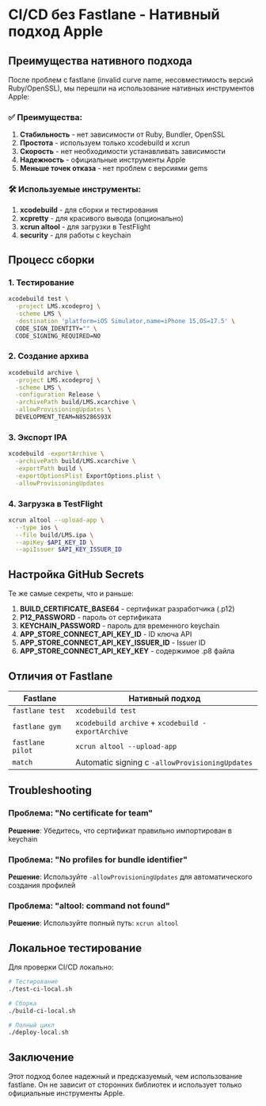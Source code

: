 # CI/CD без Fastlane - Нативный подход Apple

## Преимущества нативного подхода

После проблем с fastlane (invalid curve name, несовместимость версий Ruby/OpenSSL), мы перешли на использование нативных инструментов Apple:

### ✅ Преимущества:
1. **Стабильность** - нет зависимости от Ruby, Bundler, OpenSSL
2. **Простота** - используем только xcodebuild и xcrun
3. **Скорость** - нет необходимости устанавливать зависимости
4. **Надежность** - официальные инструменты Apple
5. **Меньше точек отказа** - нет проблем с версиями gems

### 🛠 Используемые инструменты:

1. **xcodebuild** - для сборки и тестирования
2. **xcpretty** - для красивого вывода (опционально)
3. **xcrun altool** - для загрузки в TestFlight
4. **security** - для работы с keychain

## Процесс сборки

### 1. Тестирование
```bash
xcodebuild test \
  -project LMS.xcodeproj \
  -scheme LMS \
  -destination 'platform=iOS Simulator,name=iPhone 15,OS=17.5' \
  CODE_SIGN_IDENTITY="" \
  CODE_SIGNING_REQUIRED=NO
```

### 2. Создание архива
```bash
xcodebuild archive \
  -project LMS.xcodeproj \
  -scheme LMS \
  -configuration Release \
  -archivePath build/LMS.xcarchive \
  -allowProvisioningUpdates \
  DEVELOPMENT_TEAM=N85286S93X
```

### 3. Экспорт IPA
```bash
xcodebuild -exportArchive \
  -archivePath build/LMS.xcarchive \
  -exportPath build \
  -exportOptionsPlist ExportOptions.plist \
  -allowProvisioningUpdates
```

### 4. Загрузка в TestFlight
```bash
xcrun altool --upload-app \
  --type ios \
  --file build/LMS.ipa \
  --apiKey $API_KEY_ID \
  --apiIssuer $API_KEY_ISSUER_ID
```

## Настройка GitHub Secrets

Те же самые секреты, что и раньше:

1. **BUILD_CERTIFICATE_BASE64** - сертификат разработчика (.p12)
2. **P12_PASSWORD** - пароль от сертификата
3. **KEYCHAIN_PASSWORD** - пароль для временного keychain
4. **APP_STORE_CONNECT_API_KEY_ID** - ID ключа API
5. **APP_STORE_CONNECT_API_KEY_ISSUER_ID** - Issuer ID
6. **APP_STORE_CONNECT_API_KEY_KEY** - содержимое .p8 файла

## Отличия от Fastlane

| Fastlane | Нативный подход |
|----------|-----------------|
| `fastlane test` | `xcodebuild test` |
| `fastlane gym` | `xcodebuild archive` + `xcodebuild -exportArchive` |
| `fastlane pilot` | `xcrun altool --upload-app` |
| `match` | Automatic signing с `-allowProvisioningUpdates` |

## Troubleshooting

### Проблема: "No certificate for team"
**Решение**: Убедитесь, что сертификат правильно импортирован в keychain

### Проблема: "No profiles for bundle identifier"
**Решение**: Используйте `-allowProvisioningUpdates` для автоматического создания профилей

### Проблема: "altool: command not found"
**Решение**: Используйте полный путь: `xcrun altool`

## Локальное тестирование

Для проверки CI/CD локально:

```bash
# Тестирование
./test-ci-local.sh

# Сборка
./build-ci-local.sh

# Полный цикл
./deploy-local.sh
```

## Заключение

Этот подход более надежный и предсказуемый, чем использование fastlane. Он не зависит от сторонних библиотек и использует только официальные инструменты Apple. 